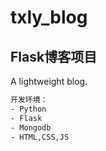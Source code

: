 ﻿# txly_blog
## Flask博客项目 


A lightweight blog.

```html
开发环境：
- Python
- Flask
- Mongodb
- HTML,CSS,JS
```

